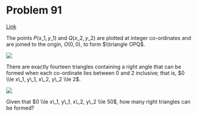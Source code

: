 # Problem 91

[Link](https://projecteuler.net/problem=91)

The points $P(x\_1, y\_1)$ and $Q(x\_2, y\_2)$ are plotted at integer co-ordinates and are joined to the origin, $O(0,0)$, to form $\\triangle OPQ$.

![](resources/images/0091_1.png?1678992052)  

There are exactly fourteen triangles containing a right angle that can be formed when each co-ordinate lies between $0$ and $2$ inclusive; that is, $0 \\le x\_1, y\_1, x\_2, y\_2 \\le 2$.

![](resources/images/0091_2.png?1678992052)  

Given that $0 \\le x\_1, y\_1, x\_2, y\_2 \\le 50$, how many right triangles can be formed?
